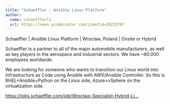 ```yaml
---
title: "Schaeffler : Ansible Linux Platform"
author:
  name: schaefflerli
  url: https://news.ycombinator.com/item?id=39225707
---
```

Schaeffler | Ansible Linux Platform | Wroclaw, Poland | Onsite or Hybrid

Schaeffler is a partner to all of the major automobile manufacturers, as well as key players in the aerospace and industrial sectors. We have ~80.000 employees worldwide.

We are looking for someone who wants to transition our Linux world into Infrastructure as Code using Ansible with AWX&#x2F;Ansible Controller. So this is RHEL+Ansible+Python on the Linux side, Azure+vSphere on the virtualization side.

<a href="https:&#x2F;&#x2F;jobs.schaeffler.com&#x2F;job&#x2F;Wroclaw-Specialist-Hybrid-Linux-Platforms-50-086&#x2F;1019281501&#x2F;" rel="nofollow">https:&#x2F;&#x2F;jobs.schaeffler.com&#x2F;job&#x2F;Wroclaw-Specialist-Hybrid-Li...</a>
